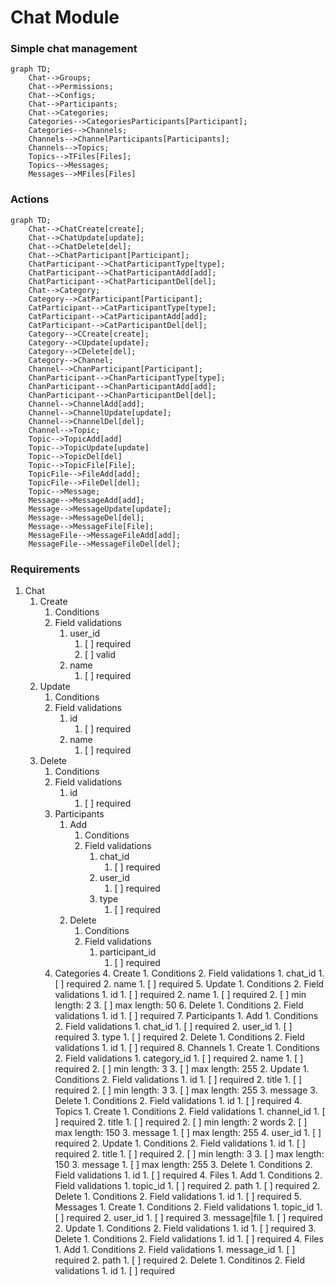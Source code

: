 # Chat Module
### Simple chat management
```mermaid
graph TD;
    Chat-->Groups;
    Chat-->Permissions;
    Chat-->Configs;
    Chat-->Participants;
    Chat-->Categories;
    Categories-->CategoriesParticipants[Participant];
    Categories-->Channels;
    Channels-->ChannelParticipants[Participants];
    Channels-->Topics;
    Topics-->TFiles[Files];
    Topics-->Messages;
    Messages-->MFiles[Files]
```

### Actions
```mermaid
graph TD;
    Chat-->ChatCreate[create];
    Chat-->ChatUpdate[update];
    Chat-->ChatDelete[del];
    Chat-->ChatParticipant[Participant];
    ChatParticipant-->ChatParticipantType[type];
    ChatParticipant-->ChatParticipantAdd[add];
    ChatParticipant-->ChatParticipantDel[del];
    Chat-->Category;
    Category-->CatParticipant[Participant];
    CatParticipant-->CatParticipantType[type];
    CatParticipant-->CatParticipantAdd[add];
    CatParticipant-->CatParticipantDel[del];
    Category-->CCreate[create];
    Category-->CUpdate[update];
    Category-->CDelete[del];
    Category-->Channel;
    Channel-->ChanParticipant[Participant];
    ChanParticipant-->ChanParticipantType[type];
    ChanParticipant-->ChanParticipantAdd[add];
    ChanParticipant-->ChanParticipantDel[del];
    Channel-->ChannelAdd[add];
    Channel-->ChannelUpdate[update];
    Channel-->ChannelDel[del];
    Channel-->Topic;
    Topic-->TopicAdd[add]
    Topic-->TopicUpdate[update]
    Topic-->TopicDel[del]
    Topic-->TopicFile[File];
    TopicFile-->FileAdd[add];
    TopicFile-->FileDel[del];
    Topic-->Message;
    Message-->MessageAdd[add];
    Message-->MessageUpdate[update];
    Message-->MessageDel[del];
    Message-->MessageFile[File];
    MessageFile-->MessageFileAdd[add];
    MessageFile-->MessageFileDel[del];
```
### Requirements
1. Chat
   1. Create
      1. Conditions
      2. Field validations
         1. user_id
            1. [ ] required
            2. [ ] valid
         2. name
            1. [ ] required
   2. Update
       1. Conditions
       2. Field validations
          1. id
             1. [ ] required
          2. name
             1. [ ] required
   3. Delete
       1. Conditions
       2. Field validations
          1. id
             1. [ ] required
       3. Participants
          1. Add
             1. Conditions
             2. Field validations
                1. chat_id
                   1. [ ] required
                2. user_id
                   1. [ ] required
                3. type
                   1. [ ] required
          2. Delete
             1. Conditions
             2. Field validations
                1. participant_id
                   1. [ ] required
       4. Categories
           4. Create
              1. Conditions
              2. Field validations
                 1. chat_id
                    1. [ ] required
                 2. name
                    1. [ ] required
           5. Update
              1. Conditions
              2. Field validations
                 1. id
                    1. [ ] required
                 2. name
                    1. [ ] required
                    2. [ ] min length: 2
                    3. [ ] max length: 50
           6. Delete
              1. Conditions
              2. Field validations
                 1. id
                    1. [ ] required
           7. Participants
              1. Add
                 1. Conditions
                 2. Field validations
                    1. chat_id
                       1. [ ] required
                    2. user_id
                       1. [ ] required
                    3. type
                       1. [ ] required
              2. Delete
                 1. Conditions
                 2. Field validations
                    1. id
                       1. [ ] required
           8. Channels
              1. Create
                 1. Conditions
                 2. Field validations
                    1. category_id
                       1. [ ] required
                    2. name
                       1. [ ] required
                       2. [ ] min length: 3
                       3. [ ] max length: 255
              2. Update
                 1. Conditions
                 2. Field validations
                    1. id
                       1. [ ] required
                    2. title
                       1. [ ] required
                       2. [ ] min length: 3
                       3. [ ] max length: 255
                    3. message
              3. Delete
                 1. Conditions
                 2. Field validations
                    1. id
                       1. [ ] required
              4. Topics
                 1. Create
                    1. Conditions
                    2. Field validations
                       1. channel_id
                          1. [ ] required
                       2. title
                          1. [ ] required
                          2. [ ] min length: 2 words
                          2. [ ] max length: 150
                       3. message
                          1. [ ] max length: 255
                       4. user_id
                          1. [ ] required
                 2. Update
                    1. Conditions
                    2. Field validations
                       1. id
                          1. [ ] required
                       2. title
                          1. [ ] required
                          2. [ ] min length: 3
                          3. [ ] max length: 150
                       3. message
                          1. [ ] max length: 255
                 3. Delete
                    1. Conditions
                    2. Field validations
                       1. id
                          1. [ ] required
                 4. Files
                    1. Add
                       1. Conditions
                       2. Field validations
                          1. topic_id
                             1. [ ] required
                          2. path
                             1. [ ] required
                    2. Delete
                       1. Conditions
                       2. Field validations
                          1. id
                             1. [ ] required
                 5. Messages
                    1. Create
                       1. Conditions
                       2. Field validations
                          1. topic_id
                             1. [ ] required
                          2. user_id
                             1. [ ] required
                          3. message|file
                             1. [ ] required
                    2. Update
                       1. Conditions
                       2. Field validations
                          1. id
                             1. [ ] required
                    3. Delete
                       1. Conditions
                       2. Field validations
                          1. id
                             1. [ ] required
                    4. Files
                       1. Add
                          1. Conditions
                          2. Field validations
                             1. message_id
                                1. [ ] required
                             2. path
                                1. [ ] required
                       2. Delete
                          1. Conditinos
                          2. Field validations
                             1. id
                                1. [ ] required
